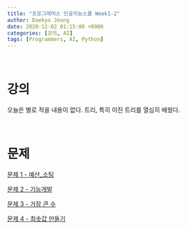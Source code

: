 ```yaml
---
title: "프로그래머스 인공지능스쿨 Week1-2"
author: Daekyo Jeong
date: 2020-12-02 01:15:00 +0900
categories: [강의, AI]
tags: [Programmers, AI, Python]
---
```



<br/>

# 강의

오늘은 별로 적을 내용이 없다.
트리, 특히 이진 트리를 열심히 배웠다.

<br/>

# 문제

[문제 1 - 예산_소팅](/posts/Algorithm4/)   


[문제 2 - 기능개발](/posts/Algorithm5/)   


[문제 3 - 가장 큰 수](/posts/Algorithm6/)   


[문제 4 - 최솟값 만들기](/posts/Algorithm7/)

<br/>
